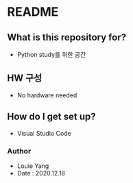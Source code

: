 # README #

## What is this repository for? ##

* Python study를 위한 공간

## HW 구성 ##

* No hardware needed

  

## How do I get set up? ##

* Visual Studio Code

  

### Author ###

* Louie Yang
* Date : 2020.12.18
  